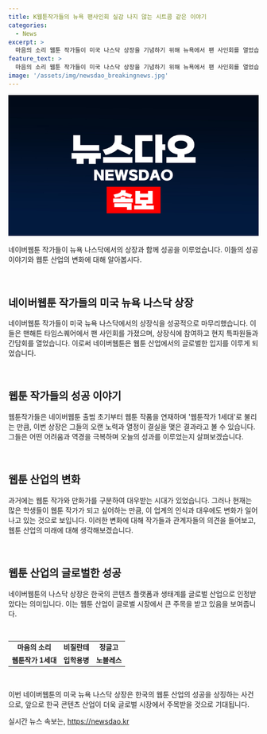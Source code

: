 ```yaml
---
title: K웹툰작가들의 뉴욕 팬사인회 실감 나지 않는 시트콤 같은 이야기
categories:
  - News
excerpt: >
  마음의 소리 웹툰 작가들이 미국 나스닥 상장을 기념하기 위해 뉴욕에서 팬 사인회를 열었습니다. 이들은 네이버웹툰 출범 초기부터 웹툰 작품을 연재하며 웹툰작가 1세대로 불립니다. 상장 첫날 주가 상승과 함께 김 작가는 당시의 힘든 시절을 회상하며 성취감을 토로했습니다. 김준구 대표는 아직도 실감이 잘 안 난다며 출범 초기의 어려움을 회고했습니다. 나스닥 상장은 한국 콘텐츠 산업의 글로벌 인정을 의미한다고 강조되었습니다.
feature_text: >
  마음의 소리 웹툰 작가들이 미국 나스닥 상장을 기념하기 위해 뉴욕에서 팬 사인회를 열었습니다. 이들은 네이버웹툰 출범 초기부터 웹툰 작품을 연재하며 웹툰작가 1세대로 불립니다. 상장 첫날 주가 상승과 함께 김 작가는 당시의 힘든 시절을 회상하며 성취감을 토로했습니다. 김준구 대표는 아직도 실감이 잘 안 난다며 출범 초기의 어려움을 회고했습니다. 나스닥 상장은 한국 콘텐츠 산업의 글로벌 인정을 의미한다고 강조되었습니다.
image: '/assets/img/newsdao_breakingnews.jpg'
---
```


<p><img src="/assets/img/newsdao_breakingnews.jpg" alt="implanttips 속보" /></p>

<p>네이버웹툰 작가들이 뉴욕 나스닥에서의 상장과 함께 성공을 이루었습니다. 이들의 성공 이야기와 웹툰 산업의 변화에 대해 알아봅시다.</p>

<p data-ke-size="size16">&nbsp;</p> 

<h2 data-ke-size="size26">네이버웹툰 작가들의 미국 뉴욕 나스닥 상장</h2>

<p>네이버웹툰 작가들이 미국 뉴욕 나스닥에서의 상장식을 성공적으로 마무리했습니다. 이들은 맨해튼 타임스퀘어에서 팬 사인회를 가졌으며, 상장식에 참여하고 현지 특파원들과 간담회를 열었습니다. 이로써 네이버웹툰은 웹툰 산업에서의 글로벌한 입지를 이루게 되었습니다.</p>

<p data-ke-size="size16">&nbsp;</p>

<h2 data-ke-size="size26">웹툰 작가들의 성공 이야기</h2>

<p>웹툰작가들은 네이버웹툰 출범 초기부터 웹툰 작품을 연재하며 '웹툰작가 1세대'로 불리는 만큼, 이번 상장은 그들의 오랜 노력과 열정이 결실을 맺은 결과라고 볼 수 있습니다. 그들은 어떤 어려움과 역경을 극복하며 오늘의 성과를 이루었는지 살펴보겠습니다.</p>

<p data-ke-size="size16">&nbsp;</p>

<h2 data-ke-size="size26">웹툰 산업의 변화</h2>

<p>과거에는 웹툰 작가와 만화가를 구분하여 대우받는 시대가 있었습니다. 그러나 현재는 많은 학생들이 웹툰 작가가 되고 싶어하는 만큼, 이 업계의 인식과 대우에도 변화가 일어나고 있는 것으로 보입니다. 이러한 변화에 대해 작가들과 관계자들의 의견을 들어보고, 웹툰 산업의 미래에 대해 생각해보겠습니다.</p>

<p data-ke-size="size16">&nbsp;</p>

<h2 data-ke-size="size26">웹툰 산업의 글로벌한 성공</h2>

<p>네이버웹툰의 나스닥 상장은 한국의 콘텐츠 플랫폼과 생태계를 글로벌 산업으로 인정받았다는 의미입니다. 이는 웹툰 산업이 글로벌 시장에서 큰 주목을 받고 있음을 보여줍니다.</p>

<p data-ke-size="size16">&nbsp;</p>

<table>
<tbody>
<tr>
<td style="text-align: center; height: 17px;"><b>마음의 소리</b></td>
<td style="text-align: center; height: 17px;"><b>비질란테</b></td>
<td style="text-align: center; height: 17px;"><b>정글고</b></td>
</tr>
<tr>
<td style="text-align: center; height: 17px;"><b>웹툰작가 1세대</b></td>
<td style="text-align: center; height: 17px;"><b>입학용병</b></td>
<td style="text-align: center; height: 17px;"><b>노블레스</b></td>
</tr>
</tbody>
</table>

<p data-ke-size="size16">&nbsp;</p>

<p>이번 네이버웹툰의 미국 뉴욕 나스닥 상장은 한국의 웹툰 산업의 성공을 상징하는 사건으로, 앞으로 한국 콘텐츠 산업이 더욱 글로벌 시장에서 주목받을 것으로 기대됩니다.</p>
실시간 뉴스 속보는, <a href="https://newsdao.kr" rel="dofollow">https://newsdao.kr</a>


